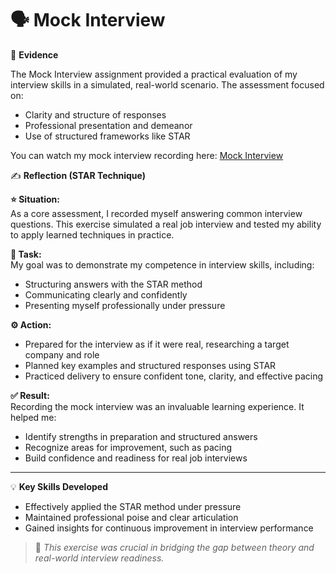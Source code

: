 # 🗣️ Mock Interview

🧾 **Evidence**

The Mock Interview assignment provided a practical evaluation of my interview skills in a simulated, real-world scenario. The assessment focused on:  

- Clarity and structure of responses  
- Professional presentation and demeanor  
- Use of structured frameworks like STAR  

You can watch my mock interview recording here: [Mock Interview](https://github.com/wil-it2025/cv-tutorial-mengezingwenya1.git)


✍️ **Reflection (STAR Technique)**

**⭐ Situation:**  
As a core assessment, I recorded myself answering common interview questions. This exercise simulated a real job interview and tested my ability to apply learned techniques in practice.

**🎯 Task:**  
My goal was to demonstrate my competence in interview skills, including:  
- Structuring answers with the STAR method  
- Communicating clearly and confidently  
- Presenting myself professionally under pressure  

**⚙️ Action:**  
- Prepared for the interview as if it were real, researching a target company and role  
- Planned key examples and structured responses using STAR  
- Practiced delivery to ensure confident tone, clarity, and effective pacing  

**✅ Result:**  
Recording the mock interview was an invaluable learning experience. It helped me:  
- Identify strengths in preparation and structured answers  
- Recognize areas for improvement, such as pacing  
- Build confidence and readiness for real job interviews  

---

💡 **Key Skills Developed**  
- Effectively applied the STAR method under pressure  
- Maintained professional poise and clear articulation  
- Gained insights for continuous improvement in interview performance

> 🧩 *This exercise was crucial in bridging the gap between theory and real-world interview readiness.*
